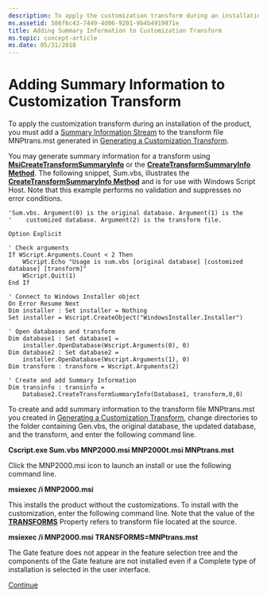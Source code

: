 ```yaml
---
description: To apply the customization transform during an installation of the product, you must add a Summary Information Stream to the transform file MNPtrans.mst generated in Generating a Customization Transform.
ms.assetid: 586f6c43-7449-4d06-9201-9b4b4919871e
title: Adding Summary Information to Customization Transform
ms.topic: concept-article
ms.date: 05/31/2018
---
```


# Adding Summary Information to Customization Transform

To apply the customization transform during an installation of the product, you must add a [Summary Information Stream](summary-information-stream.md) to the transform file MNPtrans.mst generated in [Generating a Customization Transform](generating-a-customization-transform.md).

You may generate summary information for a transform using [**MsiCreateTransformSummaryInfo**](/windows/desktop/api/Msiquery/nf-msiquery-msicreatetransformsummaryinfoa) or the [**CreateTransformSummaryInfo Method**](database-createtransformsummaryinfo.md). The following snippet, Sum.vbs, illustrates the [**CreateTransformSummaryInfo Method**](database-createtransformsummaryinfo.md) and is for use with Windows Script Host. Note that this example performs no validation and suppresses no error conditions.


```VB
'Sum.vbs. Argument(0) is the original database. Argument(1) is the
'    customized database. Argument(2) is the transform file.
 
Option Explicit

' Check arguments
If WScript.Arguments.Count < 2 Then
    WScript.Echo "Usage is sum.vbs [original database] [customized database] [transform]"
    WScript.Quit(1)
End If

' Connect to Windows Installer object
On Error Resume Next
Dim installer : Set installer = Nothing
Set installer = Wscript.CreateObject("WindowsInstaller.Installer") 
 
' Open databases and transform 
Dim database1 : Set database1 =
    installer.OpenDatabase(Wscript.Arguments(0), 0) 
Dim database2 : Set database2 =
    installer.OpenDatabase(Wscript.Arguments(1), 0) 
Dim transform : transform = Wscript.Arguments(2)
 
' Create and add Summary Information
Dim transinfo : transinfo =
    Database2.CreateTransformSummaryInfo(Database1, transform,0,0)
```



To create and add summary information to the transform file MNPtrans.mst you created in [Generating a Customization Transform](generating-a-customization-transform.md), change directories to the folder containing Gen.vbs, the original database, the updated database, and the transform, and enter the following command line.

**Cscript.exe Sum.vbs MNP2000.msi MNP2000t.msi MNPtrans.mst**

Click the MNP2000.msi icon to launch an install or use the following command line.

**msiexec /i MNP2000.msi**

This installs the product without the customizations. To install with the customization, enter the following command line. Note that the value of the [**TRANSFORMS**](transforms.md) Property refers to transform file located at the source.

**msiexec /i MNP2000.msi TRANSFORMS=MNPtrans.mst**

The Gate feature does not appear in the feature selection tree and the components of the Gate feature are not installed even if a Complete type of installation is selected in the user interface.

[Continue](embedding-customization-transforms-as-substorage.md)

 

 



